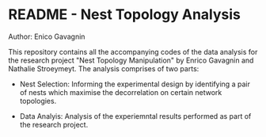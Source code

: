 # README - Nest Topology Analysis
Author: 
Enico Gavagnin


This repository contains all the accompanying codes of the data analysis for the research project "Nest Topology Manipulation" by Enrico Gavagnin and Nathalie Stroeymeyt. The analysis comprises of two parts:

- Nest Selection:
  Informing the experimental design by identifying a pair of nests which maximise the decorrelation on certain network topologies. 
  
- Data Analyis:
  Analysis of the experiemntal results performed as part of the research project.


